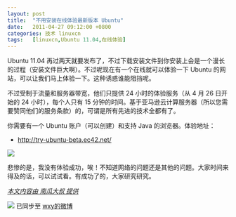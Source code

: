 ```yaml
---
layout: post
title:	"不用安装在线体验最新版本 Ubuntu"
date:	2011-04-27 09:12:00 +0800 
categories:	技术 linuxcn 
tags:	[linuxcn,Ubuntu 11.04,在线体验]
---
```



Ubuntu 11.04 再过两天就要发布了，不过下载安装文件到你安装上会是一个漫长的过程（安装文件巨大啊）。不过呢现在有一个在线就可以体验一下 Ubuntu 的网站，可以让我们马上体验一下。这种诱惑谁能阻挡呢。  
  
不过受制于流量和服务器带宽，他们只提供 24 小时的体验服务（从 4 月 26 日开始的 24 小时），每个人只有 15 分钟的时间。基于亚马逊云计算服务器（所以您需要赞同他们的服务条款）的，可谓是所有先进的技术全都有了。  
  
你需要有一个 Ubuntu 账户（可以创建）和支持 Java 的浏览器。体验地址：  
  



* <http://try-ubuntu-beta.ec42.net/>


  
![](/Asserts/Images/portal/201104/27/09121991690izvrrsby4rb.png)  
  
悲惨的是，我没有体验成功，唉！不知道网络的问题还是其他的问题。大家时间来得及的话，可以试试看。有成功了的，大家研究研究。


 


*[本文内容由 南瓜大叔 提供](thread-7115-1-1.html)*
 



![](http://linux.cn/xwb/images/bgimg/icon_logo.png) 已同步至 [wxy的微博](http://api.t.sina.com.cn/1747813575/statuses/9705719047)
